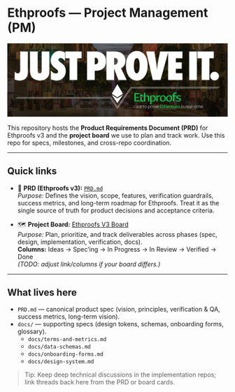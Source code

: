 # Ethproofs — Project Management (PM)

![Header](./assets/header.png)

This repository hosts the **Product Requirements Document (PRD)** for Ethproofs v3 and the **project board** we use to plan and track work. Use this repo for specs, milestones, and cross-repo coordination.

---

## Quick links

- 📄 **PRD (Ethproofs v3):** [`PRD.md`](./PRD/PRD.md)  
  _Purpose:_ Defines the vision, scope, features, verification guardrails, success metrics, and long-term roadmap for Ethproofs. Treat it as the single source of truth for product decisions and acceptance criteria.

- 🗺️ **Project Board:** [Ethproofs V3 Board](https://github.com/ethproofs/pm/projects/2)  
  _Purpose:_ Plan, prioritize, and track deliverables across phases (spec, design, implementation, verification, docs).  
  **Columns:** Ideas → Spec’ing → In Progress → In Review → Verified → Done  
  _(TODO: adjust link/columns if your board differs.)_

---

## What lives here

- `PRD.md` — canonical product spec (vision, principles, verification & QA, success metrics, long-term vision).
- `docs/` — supporting specs (design tokens, schemas, onboarding forms, glossary).  
  - `docs/terms-and-metrics.md`
  - `docs/data-schemas.md`
  - `docs/onboarding-forms.md`
  - `docs/design-system.md`

> Tip: Keep deep technical discussions in the implementation repos; link threads back here from the PRD or board cards.
